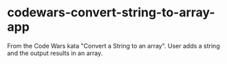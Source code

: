 # codewars-convert-string-to-array-app
From the Code Wars kata "Convert a String to an array".  User adds a string and the output results in an array.
